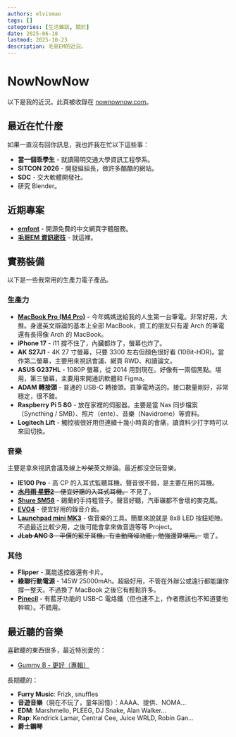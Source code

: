 ```yaml
---
authors: elvismao
tags: []
categories: [生活雜談, 關於]
date: 2025-06-18
lastmod: 2025-10-23
description: 毛哥EM的近況。
---
```


# NowNowNow

以下是我的近況。此頁被收錄在 [nownownow.com](https://nownownow.com/p/F3to)。

## 最近在忙什麼

如果一直沒有回你訊息，我也許我在忙以下這些事：

- **當一個乖學生** - 就讀陽明交通大學資訊工程學系。
- **SITCON 2026** - 開發組組長，做許多酷酷的網站。
- **SDC** - 交大軟體開發社。
- 研究 Blender。

## 近期專案

- [**emfont**](https://font.emtech.cc/) - 開源免費的中文網頁字體服務。
- [**毛哥EM 資訊密技**](https://emtech.cc/) - 就這裡。

## 實務裝備

以下是一些我常用的生產力電子產品。

### 生產力

- [**MacBook Pro (M4 Pro)**](/p/win-macbook) - 今年媽媽送給我的人生第一台筆電。非常好用，大推。身邊英文辯論的基本上全部 MacBook，資工的朋友只有灌 Arch 的筆電還有長得像 Arch 的 MacBook。
- **iPhone 17** - i11 撐不住了，內臟都炸了，螢幕也炸了。
- **AK S27J1** - 4K 27 寸螢幕，只要 3300 左右但顏色很好看 (10Bit-HDR)。當作第二螢幕，主要用來視訊會議、網頁 RWD、和讀論文。
- **ASUS G237HL** - 1080P 螢幕，從 2014 用到現在。好像有一兩個黑點。堪用，第三螢幕，主要用來開通訊軟體和 Figma。
- **ADAM 轉接頭** - 普通的 USB-C 轉接頭。買筆電時送的。接口數量剛好，非常穩定，很不錯。
- **Raspberry Pi 5 8G** - 放在家裡的伺服器。主要是當 Nas 同步檔案（Syncthing / SMB）、照片（ente）、音樂（Navidrome）等資料。
- **Logitech Lift** - 觸控板很好用但連續十幾小時真的會痛，讀資料少打字時可以來回切換。

### 音樂

主要是拿來視訊會議及線上~~吵架~~英文辯論。最近都沒空玩音樂。

- **IE100 Pro** - 高 CP 的入耳式監聽耳機。聲音很不錯，是主要在用的耳機。
- ~~[**水月雨 星野2**](https://moondroplab.com/cn/products/starfield-ii) - 便宜好聽的入耳式耳機。~~ 不見了。
- [**Shure SM58**](https://www.shure.com/en-US/products/microphones/sm58) - 錫蘭的手持粗管子。聲音好聽，汽車碾都不會壞的麥克風。
- [**EVO4**](https://evo.audio/products/audio-interfaces/evo-4/overview/) - 便宜好用的錄音介面。
- [**Launchpad mini MK3**](https://us.novationmusic.com/products/launchpad-mini-mk3) - 做音樂的工具。簡單來說就是 8x8 LED 按鈕矩陣。不過最近比較少用，之後可能會拿來做音遊等等 Project。
- ~~**JLab ANC 3** - 平價的藍牙耳機。有主動降噪功能，勉強還算堪用。~~ 壞了。

### 其他

- **Flipper** - 萬能遙控器還有卡片。
- **綠聯行動電源** - 145W 25000mAh。超級好用，不管在外辦公或遠行都能讓你撐一整天。不過換了 MacBook 之後它有輕鬆許多。
- [**Pinecil**](https://pine64.com/product/pinecil-smart-mini-portable-soldering-iron/) - 有藍牙功能的 USB-C 電烙鐵（但也連不上，作者應該也不知道要他幹嘛）。不錯用。

## 最近聽的音樂

喜歡聽的東西很多，最近特別愛的：

* [Gummy B - 更好（專輯）](https://open.spotify.com/album/0FKC566l6cp7gHF0QXe9G3?si=KcQKTUwWRiWe6BUwlc1Y0w)

長期聽的：

- **Furry Music**: Frizk, snuffles
- **音遊音樂**（現在不玩了，童年回憶）：AAAA、提供、NOMA...
- **EDM**: Marshmello, PLEEG, DJ Snake, Alan Walker...
- **Rap**: Kendrick Lamar, Central Cee, Juice WRLD, Robin Gan...
- **爵士鋼琴**
